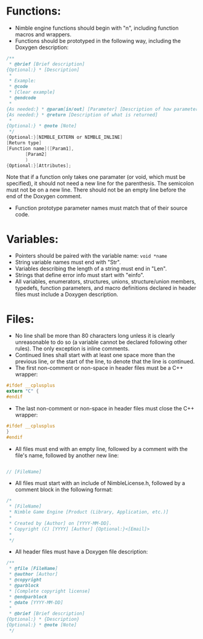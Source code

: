 # Functions:

* Nimble engine functions should begin with "n", including function macros and wrappers.
* Functions should be prototyped in the following way, including the Doxygen description:
```C
/**
 * @brief [Brief description]
{Optional:} * [Description]
 *
 * Example:
 * @code
 * [Clear example]
 * @endcode
 *
{As needed:} * @param[in/out] [Parameter] [Description of how parameter affects function]
{As needed:} * @return [Description of what is returned]
 *
{Optional:} * @note [Note]
 */
{Optional:}[NIMBLE_EXTERN or NIMBLE_INLINE]
[Return type]
[Function name]([Param1],
       [Param2]
       )
{Optional:}[Attributes];
```
Note that if a function only takes one paramater (or void, which must be specified), it should not need a new line for the parenthesis. The semicolon must not be on a new line. There should not be an empty line before the end of the Doxygen comment.

* Function prototype parameter names must match that of their source code.

# Variables:

* Pointers should be paired with the variable name: `void *name`
* String variable names must end with "Str".
* Variables describing the length of a string must end in "Len".
* Strings that define error info must start with "einfo".
* All variables, enumerators, structures, unions, structure/union members, typedefs, function parameters, and macro definitions declared in header files must include a Doxygen description.

# Files:

* No line shall be more than 80 characters long unless it is clearly unreasonable to do so (a variable cannot be declared following other rules). The only exception is inline comments.
* Continued lines shall start with at least one space more than the previous line, or the start of the line, to denote that the line is continued.
* The first non-comment or non-space in header files must be a C++ wrapper:
```C
#ifdef __cplusplus
extern "C" {
#endif
```
* The last non-comment or non-space in header files must close the C++ wrapper:
```C
#ifdef __cplusplus
}
#endif
```
* All files must end with an empty line, followed by a comment with the file's name, followed by another new line:
```C

// [FileName]

```
* All files must start with an include of NimbleLicense.h, followed by a comment block in the following format:
```C
/*
 * [FileName]
 * Nimble Game Engine [Product (Library, Application, etc.)]
 *
 * Created by [Author] on [YYYY-MM-DD].
 * Copyright (C) [YYYY] [Author] {Optional:}<[Email]>
 *
 */
```
* All header files must have a Doxygen file description:
```C
/**
 * @file [FileName]
 * @author [Author]
 * @copyright
 * @parblock
 * [Complete copyright license]
 * @endparblock
 * @date [YYYY-MM-DD]
 *
 * @brief [Brief description]
{Optional:} * {Description}
{Optional:} * @note [Note]
 */
```
